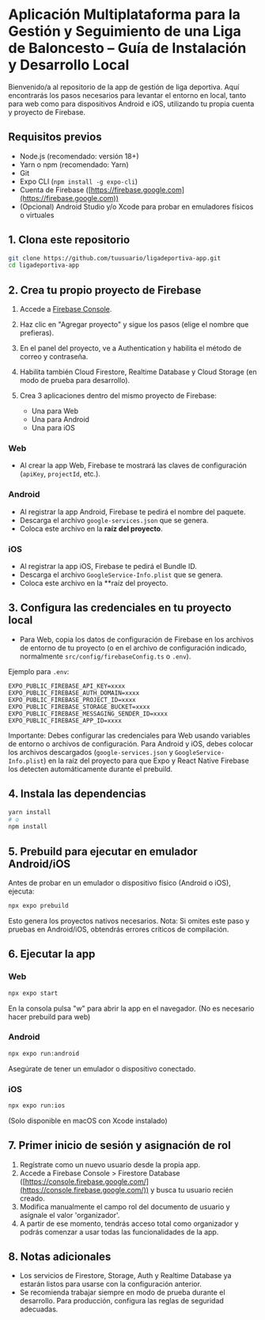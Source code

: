 # Aplicación Multiplataforma para la Gestión y Seguimiento de una Liga de Baloncesto – Guía de Instalación y Desarrollo Local

Bienvenido/a al repositorio de la app de gestión de liga deportiva. Aquí encontrarás los pasos necesarios para levantar el entorno en local, tanto para web como para dispositivos Android e iOS, utilizando tu propia cuenta y proyecto de Firebase.

## Requisitos previos

* Node.js (recomendado: versión 18+)
* Yarn o npm (recomendado: Yarn)
* Git
* Expo CLI (`npm install -g expo-cli`)
* Cuenta de Firebase ([https://firebase.google.com](https://firebase.google.com))
* (Opcional) Android Studio y/o Xcode para probar en emuladores físicos o virtuales

## 1. Clona este repositorio

```bash
git clone https://github.com/tuusuario/ligadeportiva-app.git
cd ligadeportiva-app
```

## 2. Crea tu propio proyecto de Firebase

1. Accede a [Firebase Console](https://console.firebase.google.com/).
2. Haz clic en "Agregar proyecto" y sigue los pasos (elige el nombre que prefieras).
3. En el panel del proyecto, ve a Authentication y habilita el método de correo y contraseña.
4. Habilita también Cloud Firestore, Realtime Database y Cloud Storage (en modo de prueba para desarrollo).
5. Crea 3 aplicaciones dentro del mismo proyecto de Firebase:

   * Una para Web
   * Una para Android
   * Una para iOS

### Web

* Al crear la app Web, Firebase te mostrará las claves de configuración (`apiKey`, `projectId`, etc.).

### Android

* Al registrar la app Android, Firebase te pedirá el nombre del paquete.
* Descarga el archivo `google-services.json` que se genera.
* Coloca este archivo en la **raíz del proyecto**.

### iOS

* Al registrar la app iOS, Firebase te pedirá el Bundle ID.
* Descarga el archivo `GoogleService-Info.plist` que se genera.
* Coloca este archivo en la **raíz del proyecto.

## 3. Configura las credenciales en tu proyecto local

* Para Web, copia los datos de configuración de Firebase en los archivos de entorno de tu proyecto (o en el archivo de configuración indicado, normalmente `src/config/firebaseConfig.ts` o `.env`).

Ejemplo para `.env`:

```
EXPO_PUBLIC_FIREBASE_API_KEY=xxxx
EXPO_PUBLIC_FIREBASE_AUTH_DOMAIN=xxxx
EXPO_PUBLIC_FIREBASE_PROJECT_ID=xxxx
EXPO_PUBLIC_FIREBASE_STORAGE_BUCKET=xxxx
EXPO_PUBLIC_FIREBASE_MESSAGING_SENDER_ID=xxxx
EXPO_PUBLIC_FIREBASE_APP_ID=xxxx
```

Importante:
Debes configurar las credenciales para Web usando variables de entorno o archivos de configuración.
Para Android y iOS, debes colocar los archivos descargados (`google-services.json` y `GoogleService-Info.plist`) en la raíz del proyecto para que Expo y React Native Firebase los detecten automáticamente durante el prebuild.

## 4. Instala las dependencias

```bash
yarn install
# o
npm install
```

## 5. Prebuild para ejecutar en emulador Android/iOS

Antes de probar en un emulador o dispositivo físico (Android o iOS), ejecuta:

```bash
npx expo prebuild
```

Esto genera los proyectos nativos necesarios.
Nota: Si omites este paso y pruebas en Android/iOS, obtendrás errores críticos de compilación.

## 6. Ejecutar la app

### Web

```bash
npx expo start
```

En la consola pulsa "w" para abrir la app en el navegador.
(No es necesario hacer prebuild para web)

### Android

```bash
npx expo run:android
```

Asegúrate de tener un emulador o dispositivo conectado.

### iOS

```bash
npx expo run:ios
```

(Solo disponible en macOS con Xcode instalado)

## 7. Primer inicio de sesión y asignación de rol

1. Regístrate como un nuevo usuario desde la propia app.
2. Accede a Firebase Console > Firestore Database ([https://console.firebase.google.com/](https://console.firebase.google.com/)) y busca tu usuario recién creado.
3. Modifica manualmente el campo rol del documento de usuario y asígnale el valor 'organizador'.
4. A partir de ese momento, tendrás acceso total como organizador y podrás comenzar a usar todas las funcionalidades de la app.

## 8. Notas adicionales

* Los servicios de Firestore, Storage, Auth y Realtime Database ya estarán listos para usarse con la configuración anterior.
* Se recomienda trabajar siempre en modo de prueba durante el desarrollo. Para producción, configura las reglas de seguridad adecuadas.
